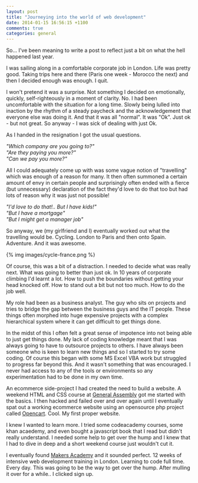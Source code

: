 ```yaml
---
layout: post
title: "Journeying into the world of web development"
date: 2014-01-15 16:56:15 +1100
comments: true
categories: general
---
```


So... I've been meaning to write a post to reflect just a bit on what the hell happened last year. 

I was sailing along in a comfortable corporate job in London. Life was pretty good. Taking trips here and there (Paris one week - Morocco the next) and then I decided enough was enough. I quit. 

I won't pretend it was a surprise. Not something I decided on emotionally, quickly, self-righteously in a moment of clarity. No. I had been uncomfortable with the situation for a long time. Slowly being lulled into inaction by the rhythm of a steady paycheck and the acknowledgement that everyone else was doing it. And that it was all "normal". It was "Ok". Just ok - but not great. So anyway - I was sick of dealing with just Ok.

As I handed in the resignation I got the usual questions.

*"Which company are you going to?"* <br>
*"Are they paying you more?"* <br>
*"Can we pay you more?"* 

All I could adequately come up with was some vague notion of "travelling" which was enough of a reason for many. It then often summoned a certain amount of envy in certain people and surprisingly often ended with a fierce (but unnecessary) declaration of the fact they'd love to do that too but had lots of reason why it was just not possible!

*"I'd love to do that!.. But I have kids!"* <br>
*"But I have a mortgage"* <br>
*"But I might get a manager job"*

So anyway, we (my girlfriend and I) eventually worked out what the travelling would be. Cycling. London to Paris and then onto Spain. Adventure. And it was awesome.

{% img images/cycle-france.png %}

Of course, this was a bit of a distraction. I needed to decide what was really next. What was going to better than just ok. In 10 years of corporate climbing I'd learnt a lot. How to push the boundaries without getting your head knocked off. How to stand out a bit but not too much. How to do the job well.

My role had been as a business analyst. The guy who sits on projects and tries to bridge the gap between the business guys and the IT people. These things often morphed into huge expensive projects with a complex hierarchical system where it can get difficult to get things done.

In the midst of this I often felt a great sense of impotence into not being able to just get things done. My lack of coding knowledge meant that I was always going to have to outsource projects to others. I have always been someone who is keen to learn new things and so I started to try some coding. Of course this began with some MS Excel VBA work but struggled to progress far beyond this. And it wasn't something that was encouraged. I never had access to any of the tools or environments so any experimentation had to be done in my own time. 

An ecommerce side-project I had created the need to build a website. A weekend HTML and CSS course at [General Assembly](http://www.generalassembly.com) got me started with the basics. I then hacked and failed over and over again until I eventually spat out a working ecommerce website using an opensource php project called [Opencart](http://www.opencart.com). Cool. My first proper website.

I knew I wanted to learn more. I tried some codeacademy courses, some khan acaedemy, and even bought a javascript book that I read but didn't really understand. I needed some help to get over the hump and I knew that I had to dive in deep and a short weekend course just wouldn't cut it.

I eventually found [Makers Academy](http://www.makersacademy.com) and it sounded perfect. 12 weeks of intensive web development training in London. Learning to code full time. Every day. This was going to be the way to get over the hump. After mulling it over for a while.. I clicked sign up.

